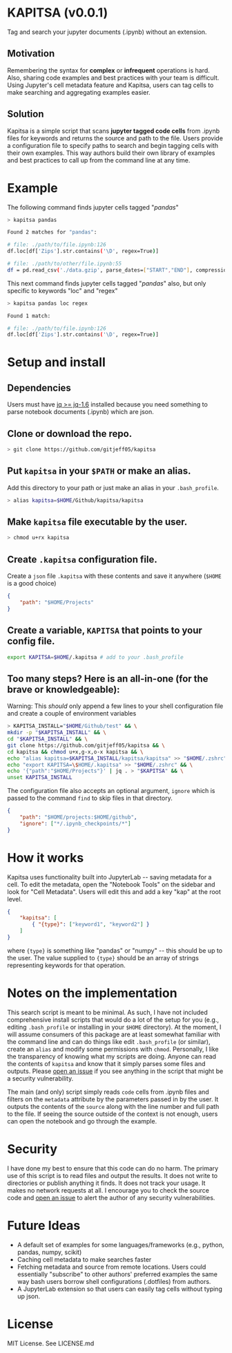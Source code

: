 # KAPITSA (v0.0.1)

Tag and search your jupyter documents (.ipynb) without an extension.

## Motivation

Remembering the syntax for **complex** or **infrequent** operations is hard. Also, sharing code examples and best practices with your team is difficult. Using Jupyter's cell metadata feature and Kapitsa, users can tag cells to make searching and aggregating examples easier.

## Solution

Kapitsa is a simple script that scans **jupyter tagged code cells** from .ipynb files for keywords and returns the source and path to the file. Users provide a configuration file to specify paths to search and begin tagging cells with their own examples. This way authors build their own library of examples and best practices to call up from the command line at any time.

# Example
<!-- 
https://colorhunt.co/palette/170332
ffae8f
ff677d
cd6684
6f5a7e 
-->

<!-- <style>
    .host { color: #6f5a7e }
    .prompt { color: #6f5a7e } 
    .kapitsa { color: #ff677d }
    .search { color: #ffae8f}
</style> -->

The following command finds jupyter cells tagged "*pandas*"


```bash session
> kapitsa pandas

Found 2 matches for "pandas":

# file: ./path/to/file.ipynb:126
df.loc[df['Zips'].str.contains('\D', regex=True)]

# file: ./path/to/other/file.ipynb:55
df = pd.read_csv('./data.gzip', parse_dates=["START","END"], compression='gzip', dtype={ 'ZIP': 'str'})
```

This next command finds jupyter cells tagged "*pandas*" also, but only specific to keywords "loc" and "regex"

```bash session
> kapitsa pandas loc regex

Found 1 match:

# file: ./path/to/file.ipynb:126
df.loc[df['Zips'].str.contains('\D', regex=True)]
```

# Setup and install

## Dependencies

Users must have [jq >= jq-1.6](https://stedolan.github.io/jq/) installed because you need something to parse notebook documents (.ipynb) which are json.

## Clone or download the repo.

```bash session
> git clone https://github.com/gitjeff05/kapitsa
```

## Put `kapitsa` in your `$PATH` or make an alias.

Add this directory to your path or just make an alias in your `.bash_profile`.

```bash session
> alias kapitsa=$HOME/Github/kapitsa/kapitsa
```

## Make `kapitsa` file executable by the user.

```bash session
> chmod u+rx kapitsa
```

## Create `.kapitsa` configuration file.

Create a `json` file `.kapitsa` with these contents and save it anywhere (`$HOME` is a good choice)

```json
{
    "path": "$HOME/Projects"
}
```

## Create a variable, `KAPITSA` that points to your config file.

```bash
export KAPITSA=$HOME/.kapitsa # add to your .bash_profile
```

## Too many steps? Here is an all-in-one (for the brave or knowledgeable):

Warning: This *should* only append a few lines to your shell configuration file and create a couple of environment variables

```bash session
> KAPITSA_INSTALL="$HOME/Github/test" && \
mkdir -p "$KAPITSA_INSTALL" && \
cd "$KAPITSA_INSTALL" && \
git clone https://github.com/gitjeff05/kapitsa && \
cd kapitsa && chmod u+x,g-x,o-x kapitsa && \
echo "alias kapitsa=$KAPITSA_INSTALL/kapitsa/kapitsa" >> "$HOME/.zshrc" && \
echo "export KAPITSA=\$HOME/.kapitsa" >> "$HOME/.zshrc" && \
echo '{"path":"$HOME/Projects"}' | jq . > "$KAPITSA" && \
unset KAPITSA_INSTALL
```

The configuration file also accepts an optional argument, `ignore` which is passed to the command `find` to skip files in that directory.

```json
{
    "path": "$HOME/projects:$HOME/github",
    "ignore": ["*/.ipynb_checkpoints/*"]
}
```

# How it works

Kapitsa uses functionality built into JupyterLab -- saving metadata for a cell. To edit the metadata, open the "Notebook Tools" on the sidebar and look for "Cell Metadata". Users will edit this and add a key "kap" at the root level.

```json
{
    "kapitsa": [
        { "{type}": ["keyword1", "keyword2"] }
    ]
}
```

where `{type}` is something like "pandas" or "numpy" -- this should be up to the user. The value supplied to `{type}` should be an array of strings representing keywords for that operation.

# Notes on the implementation

This search script is meant to be minimal. As such, I have not included comprehensive install scripts that would do a lot of the setup for you (e.g., editing `.bash_profile` or installing in your `$HOME` directory). At the moment, I will assume consumers of this package are at least somewhat familiar with the command line and can do things like edit `.bash_profile` (or similar), create an `alias` and modify some permissions with `chmod`. Personally, I like the transparency of knowing what my scripts are doing. Anyone can read the contents of `kapitsa` and know that it simply parses some files and outputs. Please [open an issue](https://github.com/gitjeff05/kapitsa/issues) if you see anything in the script that might be a security vulnerability.

The main (and only) script simply reads `code` cells from .ipynb files and filters on the `metadata` attribute by the parameters passed in by the user. It outputs the contents of the `source` along with the line number and full path to the file. If seeing the source outside of the context is not enough, users can open the notebook and go through the example.

# Security 

I have done my best to ensure that this code can do no harm. The primary use of this script is to read files and output the results. It does not write to directories or publish anything it finds. It does not track your usage. It makes no network requests at all. I encourage you to check the source code and [open an issue](https://github.com/gitjeff05/kapitsa/issues) to alert the author of any security vulnerabilities. 

# Future Ideas

- A default set of examples for some languages/frameworks (e.g., python, pandas, numpy, scikit)
- Caching cell metadata to make searches faster
- Fetching metadata and source from remote locations. Users could essentially "subscribe" to other authors' preferred examples the same way bash users borrow shell configurations (.dotfiles) from authors.
- A JupyterLab extension so that users can easily tag cells without typing up json.

# License
MIT License. See LICENSE.md